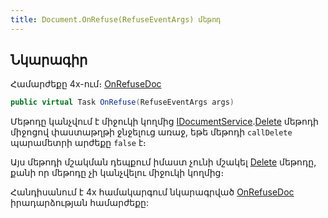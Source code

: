 ```yaml
---
title: Document.OnRefuse(RefuseEventArgs) մեթոդ
---
```


## Նկարագիր

Համարժեքը 4x-ում։ [OnRefuseDoc](https://armsoft.github.io/as4x-docs/HTM/ProgrGuide/ScriptProcs/OnRefuseDoc.html)

```c#
public virtual Task OnRefuse(RefuseEventArgs args)
```

Մեթոդը կանչվում է միջուկի կողմից [IDocumentService](../../services/IDocumentService.md).[Delete](../../services/IDocumentService/Delete.md) մեթոդի միջոցով փաստաթղթի ջնջելուց առաջ, եթե մեթոդի `callDelete` պարամետրի արժեքը `false` է։ 

Այս մեթոդի մշակման դեպքում իմաստ չունի մշակել [Delete](Delete.md) մեթոդը, քանի որ մեթոդը չի կանչվելու միջուկի կողմից։

Հանդիսանում է 4x համակարգում նկարագրված [OnRefuseDoc](https://armsoft.github.io/as4x-docs/HTM/ProgrGuide/ScriptProcs/OnRefuseDoc.html) իրադարձության համարժեքը:

